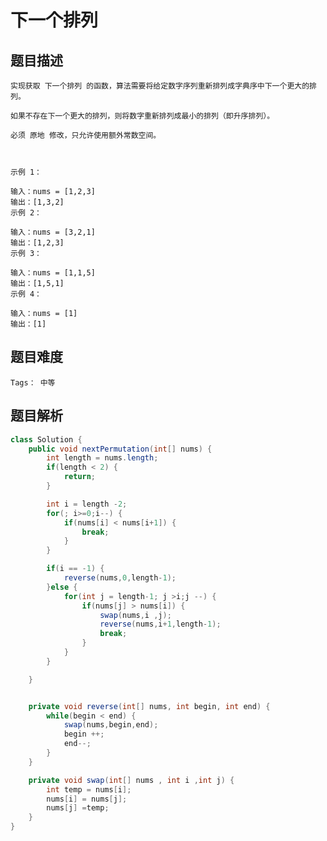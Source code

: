 # 下一个排列

## 题目描述

    实现获取 下一个排列 的函数，算法需要将给定数字序列重新排列成字典序中下一个更大的排列。

    如果不存在下一个更大的排列，则将数字重新排列成最小的排列（即升序排列）。

    必须 原地 修改，只允许使用额外常数空间。

     

    示例 1：

    输入：nums = [1,2,3]
    输出：[1,3,2]
    示例 2：

    输入：nums = [3,2,1]
    输出：[1,2,3]
    示例 3：

    输入：nums = [1,1,5]
    输出：[1,5,1]
    示例 4：

    输入：nums = [1]
    输出：[1]
    
## 题目难度
    Tags： 中等
## 题目解析

```java
class Solution {
    public void nextPermutation(int[] nums) {
        int length = nums.length;
        if(length < 2) {
            return;
        }

        int i = length -2;
        for(; i>=0;i--) {
            if(nums[i] < nums[i+1]) {
                break;
            }
        }

        if(i == -1) {
            reverse(nums,0,length-1);
        }else {
            for(int j = length-1; j >i;j --) {
                if(nums[j] > nums[i]) {
                    swap(nums,i ,j);
                    reverse(nums,i+1,length-1);
                    break;
                }
            }
        }

    }


    private void reverse(int[] nums, int begin, int end) {
        while(begin < end) {
            swap(nums,begin,end);
            begin ++;
            end--;
        }
    }

    private void swap(int[] nums , int i ,int j) {
        int temp = nums[i];
        nums[i] = nums[j];
        nums[j] =temp;
    }
}
```